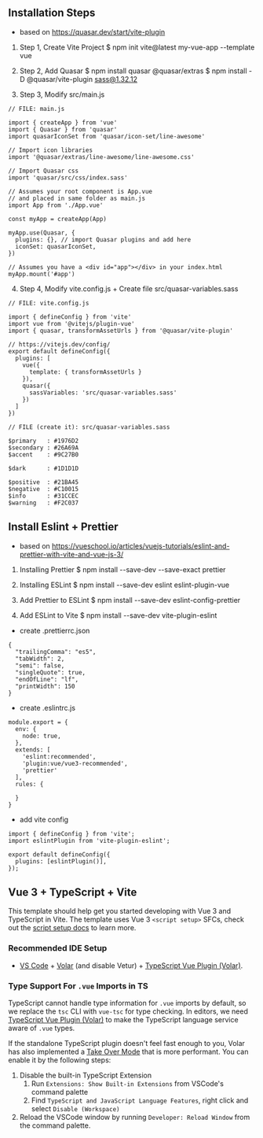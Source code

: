 ## Installation Steps

- based on https://quasar.dev/start/vite-plugin

1. Step 1, Create Vite Project
   $ npm init vite@latest my-vue-app --template vue

2. Step 2, Add Quasar
   $ npm install quasar @quasar/extras
   $ npm install -D @quasar/vite-plugin sass@1.32.12

3. Step 3, Modify src/main.js

```
// FILE: main.js

import { createApp } from 'vue'
import { Quasar } from 'quasar'
import quasarIconSet from 'quasar/icon-set/line-awesome'

// Import icon libraries
import '@quasar/extras/line-awesome/line-awesome.css'

// Import Quasar css
import 'quasar/src/css/index.sass'

// Assumes your root component is App.vue
// and placed in same folder as main.js
import App from './App.vue'

const myApp = createApp(App)

myApp.use(Quasar, {
  plugins: {}, // import Quasar plugins and add here
  iconSet: quasarIconSet,
})

// Assumes you have a <div id="app"></div> in your index.html
myApp.mount('#app')

```

4. Step 4, Modify vite.config.js + Create file src/quasar-variables.sass

```
// FILE: vite.config.js

import { defineConfig } from 'vite'
import vue from '@vitejs/plugin-vue'
import { quasar, transformAssetUrls } from '@quasar/vite-plugin'

// https://vitejs.dev/config/
export default defineConfig({
  plugins: [
    vue({
      template: { transformAssetUrls }
    }),
    quasar({
      sassVariables: 'src/quasar-variables.sass'
    })
  ]
})

// FILE (create it): src/quasar-variables.sass

$primary   : #1976D2
$secondary : #26A69A
$accent    : #9C27B0

$dark      : #1D1D1D

$positive  : #21BA45
$negative  : #C10015
$info      : #31CCEC
$warning   : #F2C037
```

## Install Eslint + Prettier

- based on https://vueschool.io/articles/vuejs-tutorials/eslint-and-prettier-with-vite-and-vue-js-3/

1. Installing Prettier
   $ npm install --save-dev --save-exact prettier

2. Installing ESLint
   $ npm install --save-dev eslint eslint-plugin-vue

3. Add Prettier to ESLint
   $ npm install --save-dev eslint-config-prettier

4. Add ESLint to Vite
   $ npm install --save-dev vite-plugin-eslint

- create .prettierrc.json

```
{
  "trailingComma": "es5",
  "tabWidth": 2,
  "semi": false,
  "singleQuote": true,
  "endOfLine": "lf",
  "printWidth": 150
}
```

- create .eslintrc.js

```
module.export = {
  env: {
    node: true,
  },
  extends: [
    'eslint:recommended',
    'plugin:vue/vue3-recommended',
    'prettier'
  ],
  rules: {

  }
}
```

- add vite config

```
import { defineConfig } from 'vite';
import eslintPlugin from 'vite-plugin-eslint';

export default defineConfig({
  plugins: [eslintPlugin()],
});
```

## Vue 3 + TypeScript + Vite

This template should help get you started developing with Vue 3 and TypeScript in Vite. The template uses Vue 3 `<script setup>` SFCs, check out the [script setup docs](https://v3.vuejs.org/api/sfc-script-setup.html#sfc-script-setup) to learn more.

### Recommended IDE Setup

- [VS Code](https://code.visualstudio.com/) + [Volar](https://marketplace.visualstudio.com/items?itemName=Vue.volar) (and disable Vetur) + [TypeScript Vue Plugin (Volar)](https://marketplace.visualstudio.com/items?itemName=Vue.vscode-typescript-vue-plugin).

### Type Support For `.vue` Imports in TS

TypeScript cannot handle type information for `.vue` imports by default, so we replace the `tsc` CLI with `vue-tsc` for type checking. In editors, we need [TypeScript Vue Plugin (Volar)](https://marketplace.visualstudio.com/items?itemName=Vue.vscode-typescript-vue-plugin) to make the TypeScript language service aware of `.vue` types.

If the standalone TypeScript plugin doesn't feel fast enough to you, Volar has also implemented a [Take Over Mode](https://github.com/johnsoncodehk/volar/discussions/471#discussioncomment-1361669) that is more performant. You can enable it by the following steps:

1. Disable the built-in TypeScript Extension
   1. Run `Extensions: Show Built-in Extensions` from VSCode's command palette
   2. Find `TypeScript and JavaScript Language Features`, right click and select `Disable (Workspace)`
2. Reload the VSCode window by running `Developer: Reload Window` from the command palette.
